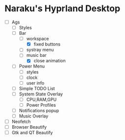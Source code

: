 # Naraku's Hyprland Desktop

- [ ] Ags
  - [ ] Styles
  - [ ] Bar
    - [ ] workspace
      - [x] fixed buttons
    - [ ] systray menu
    - [ ] music bar
      - [x] close animation
  - [ ] Power Menu
    - [ ] styles
    - [ ] clock
    - [ ] user info
  - [ ] Simple TODO List
  - [ ] System State Overlay
    - [ ] CPU,RAM,GPU
    - [ ] Power Profiles
  - [ ] Notifications popup
  - [ ] Music Overlay

- [ ] Neofetch
- [ ] Browser Beautify
- [ ] Gtk and QT Beautify